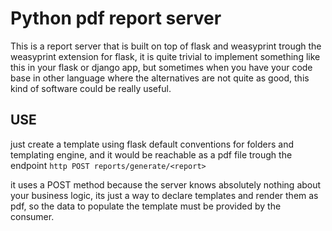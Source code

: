 # Python pdf report server

This is a report server that is built on top of
flask and weasyprint trough the weasyprint extension
for flask, it is quite trivial to implement something
like this in your flask or django app, but sometimes
when you have your code base in other language where
the alternatives are not quite as good, this kind
of software could be really useful.

## USE

just create a template using flask default conventions for
folders and templating engine, and it would be reachable as a pdf file trough the endpoint
`http POST reports/generate/<report>`

it uses a POST method because the server knows absolutely nothing about your business
logic, its just a way to declare templates and render them as pdf, so the
data to populate the template must be provided by the consumer.
